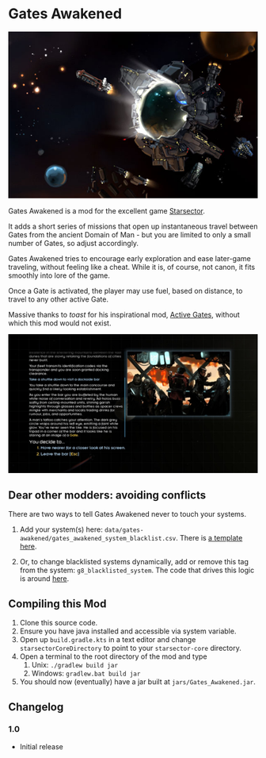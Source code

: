 # Gates Awakened

![Header, taken from Starsector](screenshot2.jpg)

Gates Awakened is a mod for the excellent game [Starsector](https://fractalsoftworks.com/).

It adds a short series of missions that open up instantaneous travel between Gates from the ancient Domain of Man - but you are limited to only a small number of Gates, so adjust accordingly.

Gates Awakened tries to encourage early exploration and ease later-game traveling, without feeling like a cheat. While it is, of course, not canon, it fits smoothly into lore of the game.

Once a Gate is activated, the player may use fuel, based on distance, to travel to any other active Gate.

Massive thanks to _toast_ for his inspirational mod, [Active Gates](https://fractalsoftworks.com/forum/index.php?topic=12791.0), without which this mod would not exist.

![Intro story screenshot](screenshot.jpg)

## Dear other modders: avoiding conflicts

There are two ways to tell Gates Awakened never to touch your systems.

1. Add your system(s) here: `data/gates-awakened/gates_awakened_system_blacklist.csv`.
There is [a template here](https://github.com/davidwhitman/Gates-Awakened/blob/7f31059f438653c753bf2984d2bc38488b336ff2/data/gates-awakened/gates_awakened_system_blacklist.csv).

1. Or, to change blacklisted systems dynamically, add or remove this tag from the system: `g8_blacklisted_system`.
The code that drives this logic is around [here](https://github.com/davidwhitman/Gates-Awakened/blob/master/src/main/kotlin/org/wisp/gatesawakened/constants/Tags.kt#L22).

## Compiling this Mod

1. Clone this source code.
1. Ensure you have java installed and accessible via system variable.
1. Open up `build.gradle.kts` in a text editor and change `starsectorCoreDirectory` to point to your `starsector-core` directory.
1. Open a terminal to the root directory of the mod and type
   1. Unix: `./gradlew build jar`
   1. Windows: `gradlew.bat build jar`
1. You should now (eventually) have a jar built at `jars/Gates_Awakened.jar`.

## Changelog

### 1.0

- Initial release
